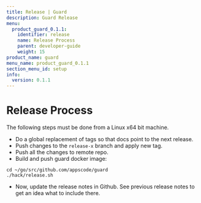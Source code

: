 ```yaml
---
title: Release | Guard
description: Guard Release
menu:
  product_guard_0.1.1:
    identifier: release
    name: Release Process
    parent: developer-guide
    weight: 15
product_name: guard
menu_name: product_guard_0.1.1
section_menu_id: setup
info:
  version: 0.1.1
---
```


# Release Process

The following steps must be done from a Linux x64 bit machine.

- Do a global replacement of tags so that docs point to the next release.
- Push changes to the `release-x` branch and apply new tag.
- Push all the changes to remote repo.
- Build and push guard docker image:

```console
cd ~/go/src/github.com/appscode/guard
./hack/release.sh
```

- Now, update the release notes in Github. See previous release notes to get an idea what to include there.
